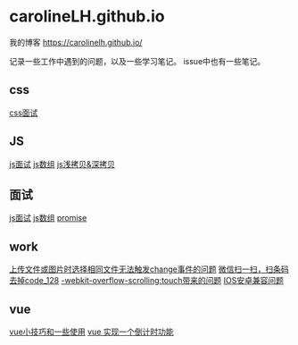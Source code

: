 # carolineLH.github.io
我的博客 https://carolinelh.github.io/

记录一些工作中遇到的问题，以及一些学习笔记。
issue中也有一些笔记。

## css <br>
[css面试](https://carolinelh.github.io/2019/09/02/CSS%E9%9D%A2%E8%AF%95/)


## JS <br>
[js面试](https://carolinelh.github.io/2019/08/31/JS%E9%9D%A2%E8%AF%95/)
[js数组](https://carolinelh.github.io/2019/08/29/js%E6%95%B0%E7%BB%84/)
[js浅拷贝&深拷贝](https://carolinelh.github.io/2019/08/26/js%E6%B7%B1%E6%8B%B7%E8%B4%9D/)

## 面试 <br>
[js面试](https://carolinelh.github.io/2019/08/31/JS%E9%9D%A2%E8%AF%95/)
[js数组](https://carolinelh.github.io/2019/08/29/js%E6%95%B0%E7%BB%84/)
[promise](https://carolinelh.github.io/2019/09/09/Promise/)

## work <br>
[上传文件或图片时选择相同文件无法触发change事件的问题](https://carolinelh.github.io/2019/08/28/%E4%B8%8A%E4%BC%A0%E6%96%87%E4%BB%B6%E6%88%96%E5%9B%BE%E7%89%87%E6%97%B6%E9%80%89%E6%8B%A9%E7%9B%B8%E5%90%8C%E6%96%87%E4%BB%B6%E6%97%A0%E6%B3%95%E8%A7%A6%E5%8F%91change%E4%BA%8B%E4%BB%B6%E7%9A%84%E9%97%AE%E9%A2%98/)
[微信扫一扫，扫条码去掉code_128](https://carolinelh.github.io/2019/08/28/%E5%BE%AE%E4%BF%A1%E6%89%AB%E4%B8%80%E6%89%AB%EF%BC%8C%E6%89%AB%E6%9D%A1%E7%A0%81%E5%8E%BB%E6%8E%89code-128/)
[-webkit-overflow-scrolling:touch带来的问题](https://carolinelh.github.io/2019/09/03/title/)
[IOS安卓兼容问题](https://carolinelh.github.io/2019/08/01/IOS-%E5%AE%89%E5%8D%93%E5%85%BC%E5%AE%B9%E6%80%A7%E9%97%AE%E9%A2%98/)

## vue <br>
[vue小技巧和一些使用](https://carolinelh.github.io/2019/08/05/vue%E5%B0%8F%E6%8A%80%E5%B7%A7%E5%92%8C%E4%B8%80%E4%BA%9B%E4%BD%BF%E7%94%A8/)
[vue 实现一个倒计时功能](https://carolinelh.github.io/2019/08/05/vue-%E5%AE%9E%E7%8E%B0%E4%B8%80%E4%B8%AA%E5%80%92%E8%AE%A1%E6%97%B6%E5%8A%9F%E8%83%BD/)

